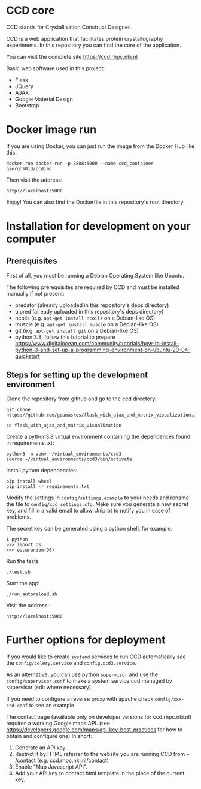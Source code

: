 # CCD core

CCD stands for Crystallisation Construct Designer. 

CCD is a web application that facilitates protein crystallography experiments. In this repository you can find the core of the application.

You can visit the complete site https://ccd.rhpc.nki.nl

Basic web software used in this project:
* Flask
* JQuery
* AJAX
* Google Material Design
* Bootstrap

# Docker image run

If you are using Docker, you can just run the image from the Docker Hub like this:

	docker run docker run -p 8888:5000 --name ccd_container giorgos0id/ccdimg
	
Then visit the address:

    http://localhost:5000

Enjoy!
You can also find the Dockerfile in this repository's root directory.

# Installation for development on your computer

## Prerequisites

First of all, you must be running a Debian Operating System like Ubuntu.

The following prerequisites are required by CCD and must be installed manually if not present:

* predator (already uploaded in this repository's deps directory)
* uipred (already uploaded in this repository's deps directory)
* ncoils (e.g. `apt-get install ncoils` on a Debian-like OS)
* muscle (e.g. `apt-get install muscle` on a Debian-like OS)
* git (e.g. `apt-get install git` on a Debian-like OS)
* python 3.8, follow this tutorial to prepare https://www.digitalocean.com/community/tutorials/how-to-install-python-3-and-set-up-a-programming-environment-on-ubuntu-20-04-quickstart

## Steps for setting up the development environment

Clone the repository from github and go to the ccd directory:

    git clone https://github.com/gdamaskos/flask_with_ajax_and_matrix_visualization.git
    
    cd flask_with_ajax_and_matrix_visualization

Create a python3.8 virtual environment containing the dependences found in requirements.txt:

    python3 -m venv ~/virtual_environments/ccd3
    source ~/virtual_environments/ccd3/bin/activate

Install python dependencies:

    pip install wheel
    pip install -r requirements.txt

Modify the settings in `config/settings.example` to your needs and rename the
file to `config/ccd_settings.cfg`. Make sure you generate a new secret key,
and fill in a valid email to allow Uniprot to notify you in case of
problems.

The secret key can be generated using a python shell, for example:

	$ python
	>>> import os
	>>> os.urandom(96)

Run the tests

    ./test.sh

Start the app!

    ./run_autoreload.sh

Visit the address:

    http://localhost:5000

# Further options for deployment

If you would like to create `systemd` services to run CCD automatically see the `config/celery.service` and `config.ccd3.service`.

As an alternative, you can use python `supervisor` and use the `config/supervisor.conf` to make a system service ccd managed by supervisor (edit where necessary).

If you need to configure a reverse proxy with apache check `config/xxx-ccd.conf` to see an example.

The contact page (available only on developer versions for ccd.rhpc.nki.nl) requires a working Google maps API. 
(see https://developers.google.com/maps/api-key-best-practices for how to obtain and configure one)
In short:
1. Generate an API key
2. Restrict it by HTML referrer to the website you are running CCD from + /contact (e.g. ccd.rhpc.nki.nl/contact)
3. Enable "Map Javascript API".
4. Add your API key to contact.html template in the place of the current key.
